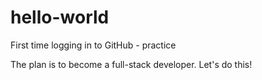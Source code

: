 # hello-world
First time logging in to GitHub - practice

The plan is to become a full-stack developer. Let's do this!
